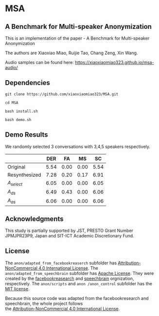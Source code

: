# MSA

## A Benchmark for Multi-speaker Anonymization 

This is an implementation of the paper - A Benchmark for Multi-speaker Anonymization

The authors are Xiaoxiao Miao, Ruijie Tao, Chang Zeng, Xin Wang.


Audio samples can be found here: https://xiaoxiaomiao323.github.io/msa-audio/

## Dependencies

`git clone https://github.com/xiaoxiaomiao323/MSA.git`

`cd MSA`

`bash install.sh`

`bash demo.sh`

## Demo Results
We randomly selected 3 conversations with 3,4,5 speakers respectively. 

|                  | DER  | FA  | MS  | SC  |
|------------------|------|-----|-----|-----|
| Original         | 5.54 | 0.00| 0.00| 5.54|
| Resynthesized    | 7.28 | 0.20| 0.17| 6.91|
|  $A_{select}$  | 6.05 | 0.00| 0.00| 6.05|
| $A_{ds}$     | 6.49 | 0.43| 0.00| 6.06|
| $A_{as}$    | 6.06 | 0.00| 0.00| 6.06|

## Acknowledgments
This study is partially supported by JST, PRESTO Grant Number JPMJPR23P9, Japan and SIT-ICT Academic Discretionary Fund.

## License

The `anon/adapted_from_facebookreaserch` subfolder has [Attribution-NonCommercial 4.0 International License](https://github.com/xiaoxiaomiao323/MSA/blob/main/anon/adapted_from_facebookresearch/LICENSE). The `anon/adapted_from_speechbrain` subfolder has [Apache License](https://github.com/xiaoxiaomiao323/MSA/blob/main/anon/adapted_from_speechbrain/LICENSE). They were created by the [facebookreasearch](https://github.com/facebookresearch/speech-resynthesis/blob/main) and [speechbrain](https://github.com/speechbrain/speechbrain) orgnization, respectively. The `anon/scripts` and `anon
/anon_control` subfolder has the [MIT license](https://github.com/nii-yamagishilab/SSL-SAS/blob/main/scripts/LICENSE).

Because this source code was adapted from the facebookresearch and speechbrain, the whole project follows  
the [Attribution-NonCommercial 4.0 International License](https://github.com/nii-yamagishilab/SSL-SAS/blob/main/adapted_from_facebookresearch/LICENSE).



